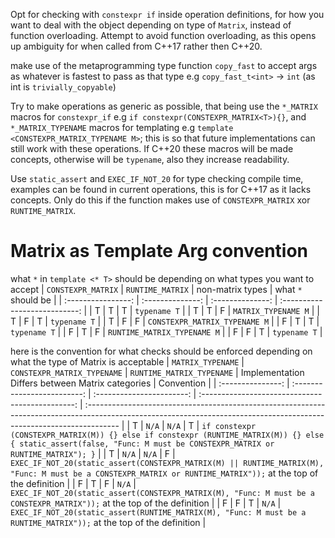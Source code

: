 Opt for checking with `constexpr if` inside operation definitions, for how you want to deal with the object depending on type of `Matrix`, instead of function overloading. Attempt to avoid function overloading, as this opens up ambiguity for when called from C++17 rather then C++20.

make use of the metaprogramming type function `copy_fast` to accept args as whatever is fastest to pass as that type e.g `copy_fast_t<int>` -> `int` (as int is `trivially_copyable`)

Try to make operations as generic as possible, that being use the `*_MATRIX` macros for `constexpr_if` e.g `if constexpr(CONSTEXPR_MATRIX<T>){}`, and `*_MATRIX_TYPENAME` macros for templating e.g `template <CONSTEXPR_MATRIX_TYPENAME M>`; this is so that future implementations can still work with these operations. If C++20 these macros will be made concepts, otherwise will be `typename`, also they increase readability. 

Use `static_assert` and `EXEC_IF_NOT_20` for type checking compile time, examples can be found in current operations, this is for C++17 as it lacks concepts. Only do this if the function makes use of `CONSTEXPR_MATRIX` xor `RUNTIME_MATRIX`.

# Matrix as Template Arg convention
what `*` in `template <* T>` should be depending on what types you want to accept 
| `CONSTEXPR_MATRIX` | `RUNTIME_MATRIX` | non-matrix types |      what `*` should be       |
| :----------------: | :--------------: | :--------------: | :---------------------------: |
|         T          |        T         |        T         |         `typename T`          |
|         T          |        T         |        F         |      `MATRIX_TYPENAME M`      |
|         T          |        F         |        T         |         `typename T`          |
|         T          |        F         |        F         | `CONSTEXPR_MATRIX_TYPENAME M` |
|         F          |        T         |        T         |         `typename T`          |
|         F          |        T         |        F         |  `RUNTIME_MATRIX_TYPENAME M`  |
|         F          |        F         |        T         |         `typename T`          |

here is the convention for what checks should be enforced depending on what the type of Matrix is acceptable
| `MATRIX_TYPENAME` | `CONSTEXPR_MATRIX_TYPENAME` | `RUNTIME_MATRIX_TYPENAME` | Implementation Differs between Matrix categories | Convention                                                                                                                                                            |
| :---------------: | :-------------------------: | :-----------------------: | :----------------------------------------------: | :-------------------------------------------------------------------------------------------------------------------------------------------------------------------- |
|         T         |            `N/A`            |           `N/A`           |                        T                         | `if constexpr (CONSTEXPR_MATRIX(M)) {} else if constexpr (RUNTIME_MATRIX(M)) {} else { static_assert(false, "Func: M must be CONSTEXPR_MATRIX or RUNTIME_MATRIX"); }` |
|         T         |            `N/A`            |           `N/A`           |                        F                         | `EXEC_IF_NOT_20(static_assert(CONSTEXPR_MATRIX(M) || RUNTIME_MATRIX(M), "Func: M must be a CONSTEXPR_MATRIX or RUNTIME_MATRIX"));` at the top of the definition       |
|         F         |              T              |             F             |                      `N/A`                       | `EXEC_IF_NOT_20(static_assert(CONSTEXPR_MATRIX(M), "Func: M must be a CONSTEXPR_MATRIX"));` at the top of the definition                                              |
|         F         |              F              |             T             |                      `N/A`                       | `EXEC_IF_NOT_20(static_assert(RUNTIME_MATRIX(M), "Func: M must be a RUNTIME_MATRIX"));` at the top of the definition                                                  |